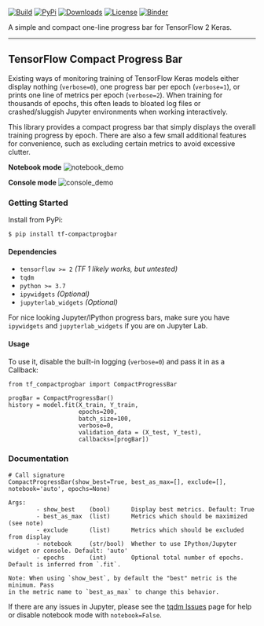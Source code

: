 [![Build](https://img.shields.io/github/actions/workflow/status/adamvvu/tf_compactprogbar/tf_compactprogbar_tests.yml?style=for-the-badge)](https://github.com/adamvvu/tf_compactprogbar/actions/workflows/tf_compactprogbar_tests.yml)
[![PyPi](https://img.shields.io/pypi/v/tf_compactprogbar?style=for-the-badge)](https://pypi.org/project/tf-compactprogbar/)
[![Downloads](https://img.shields.io/pypi/dm/tf_compactprogbar?style=for-the-badge)](https://pypi.org/project/tf-compactprogbar/)
[![License](https://img.shields.io/badge/license-MIT-green?style=for-the-badge)](https://github.com/adamvvu/tf_compactprogbar/blob/master/LICENSE)
[![Binder](https://img.shields.io/badge/DEMO-binder-blue?style=for-the-badge)](https://mybinder.org/v2/gh/adamvvu/tf_compactprogbar/HEAD?labpath=examples%2Fexample.ipynb)

A simple and compact one-line progress bar for TensorFlow 2 Keras.

---

## TensorFlow Compact Progress Bar

Existing ways of monitoring training of TensorFlow Keras models either display nothing (`verbose=0`), one progress bar per epoch (`verbose=1`), or prints one line of metrics per epoch (`verbose=2`). When training for thousands of epochs, this often leads to bloated log files or crashed/sluggish Jupyter environments when working interactively.

This library provides a compact progress bar that simply displays the overall training progress by epoch. There are also a few small additional features for convenience, such as excluding certain metrics to avoid excessive clutter.

**Notebook mode**
![notebook_demo](assets/compact.png)

**Console mode**
![console_demo](assets/compact_noninteractive.png)

### Getting Started

Install from PyPi:

`$ pip install tf-compactprogbar`

#### Dependencies

- `tensorflow >= 2` *(TF 1 likely works, but untested)*
- `tqdm`
- `python >= 3.7`
- `ipywidgets` *(Optional)*
- `jupyterlab_widgets` *(Optional)*

For nice looking Jupyter/IPython progress bars, make sure you have `ipywidgets` and `jupyterlab_widgets` if you are on Jupyter Lab.

#### Usage

To use it, disable the built-in logging (`verbose=0`) and pass it in as a Callback:
```
from tf_compactprogbar import CompactProgressBar

progBar = CompactProgressBar()
history = model.fit(X_train, Y_train,
                    epochs=200,
                    batch_size=100,
                    verbose=0,
                    validation_data = (X_test, Y_test),
                    callbacks=[progBar])
```


### Documentation

```
# Call signature
CompactProgressBar(show_best=True, best_as_max=[], exclude=[], notebook='auto', epochs=None)

Args:
        - show_best    (bool)      Display best metrics. Default: True
        - best_as_max  (list)      Metrics which should be maximized (see note)
        - exclude      (list)      Metrics which should be excluded from display
        - notebook     (str/bool)  Whether to use IPython/Jupyter widget or console. Default: 'auto'
        - epochs       (int)       Optional total number of epochs. Default is inferred from `.fit`.
        
Note: When using `show_best`, by default the "best" metric is the minimum. Pass
in the metric name to `best_as_max` to change this behavior.
```

If there are any issues in Jupyter, please see the [tqdm Issues](https://github.com/tqdm/tqdm/issues) page for help or disable notebook mode with `notebook=False`.